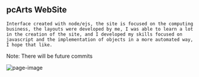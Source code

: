 ## pcArts WebSite

    Interface created with node/ejs, the site is focused on the computing business, the layouts were developed by me, I was able to learn a lot in the creation of the site, and I developed my skills focused on javascript and the implementation of objects in a more automated way, I hope that like.

Note: There will be future commits

![page-image](https://i.imgur.com/y0SZu3N.png)